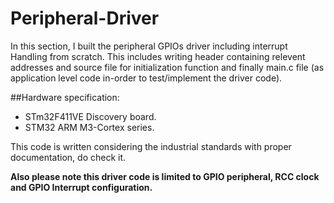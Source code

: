 # Peripheral-Driver

In this section, I built the peripheral GPIOs driver including interrupt Handling from scratch. 
This includes writing header containing relevent addresses and source file for initialization function and finally main.c file (as application level code in-order to test/implement the driver code).

##Hardware specification:
- STm32F411VE Discovery board.
- STM32 ARM M3-Cortex series.

This code is written considering the industrial standards with proper documentation, do check it.

**Also please note this driver code is limited to GPIO peripheral, RCC clock and GPIO Interrupt configuration.**
